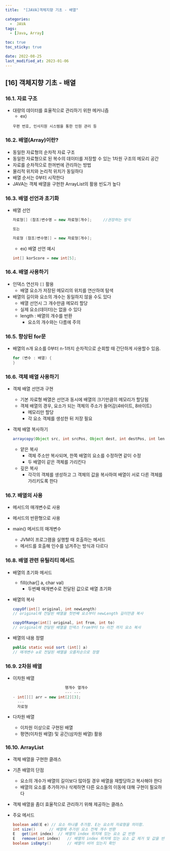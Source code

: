```yaml
---
title:  "[JAVA]객체지향 기초 - 배열" 

categories:
  -  JAVA
tags:
  - [Java, Array]

toc: true
toc_sticky: true

date: 2022-08-25
last_modified_at: 2023-01-06
---
```

[16] 객체지향 기초 - 배열
----
### 16.1. 자료 구조 
- 대량의 데이터를 효율적으로 관리하기 위한 메커니즘 
    - ex)
    ```
    우편 번호, 인사지원 시스템을 통한 인원 관리 등
    ```

### 16.2. 배열(Array)이란?
- 동일한 자료형의 순차적 자료 구조 
- 동일한 자료형으로 된 복수의 데이터를 저장할 수 있는 1차원 구조의 메모리 공간 
- 자료를 순차적으로 한꺼번에 관리하는 방법
- 물리적 위치와 논리적 위치가 동일하다
- 배열 순서는 0부터 시작한다
- JAVA는 객체 배열을 구현한 ArrayList의 활용 빈도가 높다

### 16.3. 배열 선언과 초기화 
- 배열 선언
    ```java
    자료형[] (참조)변수명 = new 자료형[개수];     //권장하는 방식

    또는

    자료형 (참조)변수명[] = new 자료형[개수]; 
    ```
        
    - ex) 배열 선언 예시
    ```java    
    int[] korScore = new int[5];
    ```

### 16.4. 배열 사용하기 
- 인덱스 연산자 `[]` 활용 
    - 배열 요소가 저장된 메모리의 위치를 연산하여 탐색
- 배열의 길이와 요소의 개수는 동일하지 않을 수도 있다
    - 배열 선언시 그 개수만큼 메모리 할당
    - 실제 요소(데이터)는 없을 수 있다
    - length : 배열의 개수를 반환
        - 요소의 개수와는 다름에 주의

### 16.5. 향상된 for문 
- 배열의 n개 요소를 0부터 n-1까지 순차적으로 순회할 때 간단하게 사용할수 있음.
    ```java
    for (변수 : 배열) {
    }                 
    ```
### 16.6. 객체 배열 사용하기
- 객체 배열 선언과 구현 
    - 기본 자료형 배열은 선언과 동시에 배열의 크기만큼의 메모리가 할당됨
    - 객체 배열의 경우, 요소가 되는 객체의 주소가 들어감(4바이트, 8바이트) 
        - 메모리만 할당
        - 각 요소 객체를 생성한 뒤 저장 필요

- 객체 배열 복사하기 
    ```java
    arraycopy(Object src, int srcPos, Object dest, int destPos, int length)
    ```
    - 얕은 복사
        - 객체 주소만 복사되며, 한쪽 배열의 요소를 수정하면 같이 수정
        - 두 배열이 같은 객체를 가리킨다
    - 깊은 복사 
        - 각각의 객체를 생성하고 그 객체의 값을 복사하여 배열이 서로 다른 객체를 가리키도록 한다


### 16.7. 배열의 사용
- 메서드의 매개변수로 사용          
- 메서드의 반환형으로 사용

- main() 메서드의 매개변수 
    - JVM이 프로그램을 실행할 때 호출하는 메서드 
    - 메서드를 호출해 인수를 넘겨주는 방식과 다르다 

### 16.8. 배열 관련 유틸리티 메서드 
- 배열의 초기화 메서드 
    - fill(char[] a, char val)
        - 두번째 매개변수로 전달된 값으로 배열 초기화 
- 배열의 복사 
    ```java
    copyOf(int[] original, int newLength)
    // original에 전달된 배열을 첫번째 요소부터 newLength 길이만큼 복사  
    ```
    ```java
    copyOfRange(int[] original, int from, int to)
    // original에 전달된 배열을 인덱스 from부터 to 이전 까지 요소 복사
    ```
        
- 배열의 내용 정렬
    ```java
    public static void sort (int[] a)
    // 매개변수 a로 전달된 배열을 오름차순으로 정렬 
    ```
        
### 16.9. 2차원 배열
- 이차원 배열
    ```java
                           행개수 열개수     
                           --- --- 
    - int[][] arr = new int[2][3];     
      ---
      자료형   
    ```

- 다차원 배열 
    - 이차원 이상으로 구현된 배열
    - 평면(이차원 배열) 및 공간(삼차원 배열) 활용

### 16.10. ArrayList
- 객체 배열을 구현한 클래스 

- 기존 배열의 단점
    - 요소의 개수가 배열의 길이보다 많아질 경우 배열을 재할당하고 복사해야 한다
    - 배열의 요소를 추가하거나 삭제하면 다른 요소들의 이동에 대해 구현이 필요하다

- 객체 배열을 좀더 효율적으로 관리하기 위해 제공하는 클래스
- 주요 메서드 
    ```java 
    boolean add(E e) // 요소 하나를 추가함. E는 요소의 자료형을 의미함.
    int size()      // 배열에 추가된 요소 전체 개수 반환
    E	get(int index)  // 배열의 index 위치에 있는 요소 값 반환
    E	remove(int index)   // 배열의 index 위치에 있는 요소 값 제거 및 값을 반환
    boolean isEmpty()       // 배열이 비어 있는지 확인                 
    ```